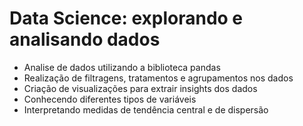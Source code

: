 # Data Science: explorando e analisando dados
- Analise de dados utilizando a biblioteca pandas
- Realização de filtragens, tratamentos e agrupamentos nos dados
- Criação de visualizações para extrair insights dos dados
- Conhecendo diferentes tipos de variáveis
- Interpretando medidas de tendência central e de dispersão
